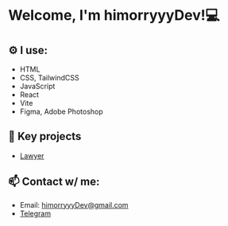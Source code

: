 # Welcome, I'm himorryyyDev!💻

## ⚙️ I use:
- HTML
- CSS, TailwindCSS
- JavaScript
- React
- Vite
- Figma, Adobe Photoshop

## 🌟 Key projects
- [Lawyer](https://github.com/himorryyyDev/Lawyer)

## 📫 Contact w/ me:
- Email: himorryyyDev@gmail.com
- [Telegram](https://t.me/himorryyyDev)
